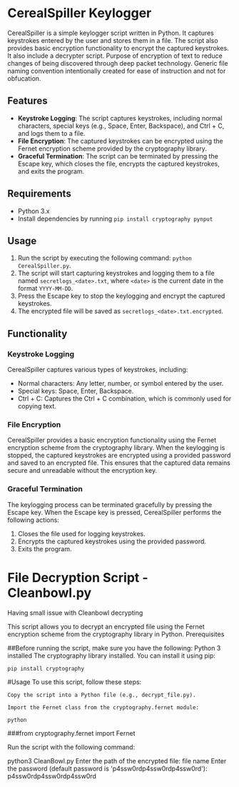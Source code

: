 # CerealSpiller Keylogger
CerealSpiller is a simple keylogger script written in Python. It captures keystrokes entered by the user and stores them in a file. The script also provides basic encryption functionality to encrypt the captured keystrokes. It also include a decrypter script. Purpose of encryption of text to reduce changes of being discovered through deep packet technology. Generic file naming convention intentionally  created for ease of instruction and not for obfucation.

## Features
- **Keystroke Logging**: The script captures keystrokes, including normal characters, special keys (e.g., Space, Enter, Backspace), and Ctrl + C, and logs them to a file.
- **File Encryption**: The captured keystrokes can be encrypted using the Fernet encryption scheme provided by the cryptography library.
- **Graceful Termination**: The script can be terminated by pressing the Escape key, which closes the file, encrypts the captured keystrokes, and exits the program.

## Requirements
- Python 3.x
- Install dependencies by running `pip install cryptography pynput `

## Usage
1. Run the script by executing the following command: `python CerealSpiller.py`.
2. The script will start capturing keystrokes and logging them to a file named `secretlogs_<date>.txt`, where `<date>` is the current date in the format `YYYY-MM-DD`.
3. Press the Escape key to stop the keylogging and encrypt the captured keystrokes.
4. The encrypted file will be saved as `secretlogs_<date>.txt.encrypted`.

## Functionality

### Keystroke Logging
CerealSpiller captures various types of keystrokes, including:

- Normal characters: Any letter, number, or symbol entered by the user.
- Special keys: Space, Enter, Backspace.
- Ctrl + C: Captures the Ctrl + C combination, which is commonly used for copying text.

### File Encryption
CerealSpiller provides a basic encryption functionality using the Fernet encryption scheme from the cryptography library. When the keylogging is stopped, the captured keystrokes are encrypted using a provided password and saved to an encrypted file. This ensures that the captured data remains secure and unreadable without the encryption key.

### Graceful Termination
The keylogging process can be terminated gracefully by pressing the Escape key. When the Escape key is pressed, CerealSpiller performs the following actions:

1. Closes the file used for logging keystrokes.
2. Encrypts the captured keystrokes using the provided password.
3. Exits the program.

# File Decryption Script - Cleanbowl.py

Having small issue with Cleanbowl decrypting

This script allows you to decrypt an encrypted file using the Fernet encryption scheme from the cryptography library in Python.
Prerequisites

##Before running the script, make sure you have the following:
    Python 3 installed
    The cryptography library installed. You can install it using pip:

    pip install cryptography

#Usage
To use this script, follow these steps:

    Copy the script into a Python file (e.g., decrypt_file.py).

    Import the Fernet class from the cryptography.fernet module:

    python

###from cryptography.fernet import Fernet

Run the script with the following command:

python3 CleanBowl.py
Enter the path of the encrypted file: file name
Enter the password (default password is 'p4ssw0rdp4ssw0rdp4ssw0rd'): p4ssw0rdp4ssw0rdp4ssw0rd
